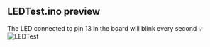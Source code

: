 ## LEDTest.ino preview
The LED connected to pin 13 in the board will blink every second 💡
![LEDTest](https://github.com/LeoAvMo/ArduinoProjects/assets/112590593/57c0a5e8-4207-4465-a5f6-2ab0a0d93a68)
